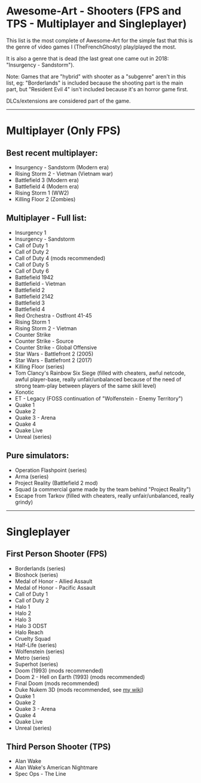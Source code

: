 # Awesome-Art - Shooters (FPS and TPS - Multiplayer and Singleplayer)

This list is the most complete of Awesome-Art for the simple fast that this is the genre of video games I (TheFrenchGhosty) play/played the most.

It is also a genre that is dead (the last great one came out in 2018: "Insurgency - Sandstorm").


Note: Games that are "hybrid" with shooter as a "subgenre" aren't in this list, eg: "Borderlands" is included because the shooting part is the main part, but "Resident Evil 4" isn't included because it's an horror game first.

DLCs/extensions are considered part of the game.

---

# Multiplayer (Only FPS)


## Best recent multiplayer:

- Insurgency - Sandstorm (Modern era)
- Rising Storm 2 - Vietman (Vietnam war)
- Battlefield 3 (Modern era)
- Battlefield 4 (Modern era)
- Rising Storm 1 (WW2)
- Killing Floor 2 (Zombies)


## Multiplayer - Full list:

- Insurgency 1
- Insurgency - Sandstorm
- Call of Duty 1
- Call of Duty 2
- Call of Duty 4 (mods recommended)
- Call of Duty 5
- Call of Duty 6
- Battlefield 1942
- Battlefield - Vietman
- Battlefield 2
- Battlefield 2142
- Battlefield 3
- Battlefield 4
- Red Orchestra - Ostfront 41-45
- Rising Storm 1
- Rising Storm 2 - Vietman
- Counter Strike
- Counter Strike - Source
- Counter Strike - Global Offensive
- Star Wars - Battlefront 2 (2005)
- Star Wars - Battlefront 2 (2017)
- Killing Floor (series)
- Tom Clancy's Rainbow Six Siege (filled with cheaters, awful netcode, awful player-base, really unfair/unbalanced because of the need of strong team-play between players of the same skill level)
- Xonotic
- ET - Legacy (FOSS continuation of "Wolfenstein - Enemy Territory")
- Quake 1
- Quake 2
- Quake 3 - Arena
- Quake 4
- Quake Live
- Unreal (series)


## Pure simulators:

- Operation Flashpoint (series)
- Arma (series)
- Project Reality (Battlefield 2 mod)
- Squad (a commercial game made by the team behind "Project Reality")
- Escape from Tarkov (filled with cheaters, really unfair/unbalanced, really grindy)

---

# Singleplayer


## First Person Shooter (FPS)

- Borderlands (series)
- Bioshock (series)
- Medal of Honor - Allied Assault
- Medal of Honor - Pacific Assault
- Call of Duty 1
- Call of Duty 2
- Halo 1
- Halo 2
- Halo 3
- Halo 3 ODST
- Halo Reach
- Cruelty Squad
- Half-Life (series)
- Wolfenstein (series)
- Metro (series)
- Superhot (series)
- Doom (1993) (mods recommended)
- Doom 2 - Hell on Earth (1993) (mods recommended)
- Final Doom (mods recommended)
- Duke Nukem 3D (mods recommended, see [my wiki](https://wiki.thefrenchghosty.me/gaming/video-game-mods/#duke-nukem-3d))
- Quake 1
- Quake 2
- Quake 3 - Arena
- Quake 4
- Quake Live
- Unreal (series)


## Third Person Shooter (TPS)

- Alan Wake
- Alan Wake's American Nightmare
- Spec Ops - The Line
